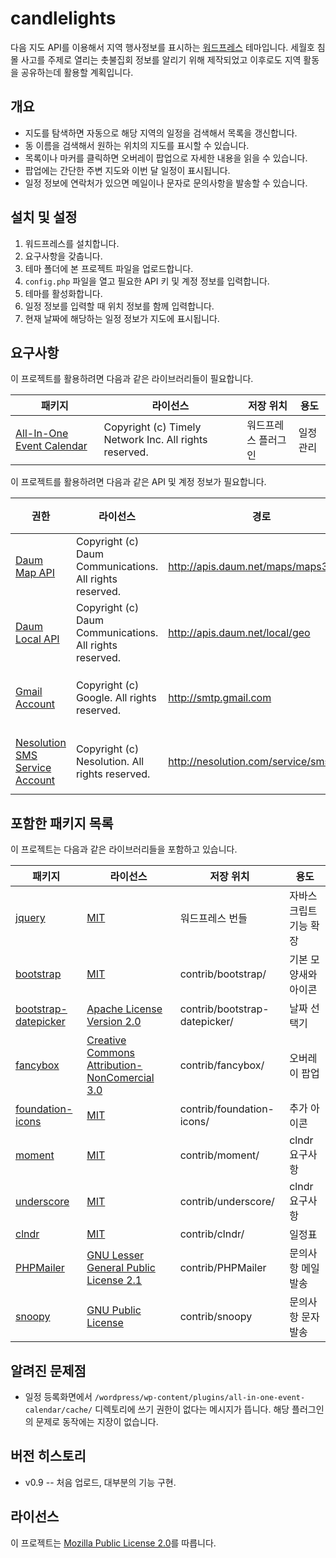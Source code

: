 candlelights
============

다음 지도 API를 이용해서 지역 행사정보를 표시하는 [워드프레스][link-platform-wordpress] 테마입니다. 세월호 침몰 사고를 주제로 열리는 촛불집회 정보를 알리기 위해 제작되었고 이후로도 지역 활동을 공유하는데 활용할 계획입니다.

[link-platform-wordpress]: http://wordpress.org

개요
----

* 지도를 탐색하면 자동으로 해당 지역의 일정을 검색해서 목록을 갱신합니다.
* 동 이름을 검색해서 원하는 위치의 지도를 표시할 수 있습니다. 
* 목록이나 마커를 클릭하면 오버레이 팝업으로 자세한 내용을 읽을 수 있습니다.
* 팝업에는 간단한 주변 지도와 이번 달 일정이 표시됩니다.
* 일정 정보에 연락처가 있으면 메일이나 문자로 문의사항을 발송할 수 있습니다.

설치 및 설정
------------

1. 워드프레스를 설치합니다.
2. 요구사항을 갖춥니다.
3. 테마 폴더에 본 프로젝트 파일을 업로드합니다.
4. `config.php` 파일을 열고 필요한 API 키 및 계정 정보를 입력합니다.
5. 테마를 활성화합니다.
6. 일정 정보를 입력할 때 위치 정보를 함께 입력합니다.
7. 현재 날짜에 해당하는 일정 정보가 지도에 표시됩니다.

요구사항
--------

이 프로젝트를 활용하려면 다음과 같은 라이브러리들이 필요합니다.

| 패키지                                                    | 라이선스                                                                   | 저장 위치                          | 용도                   |
|-----------------------------------------------------------|----------------------------------------------------------------------------|------------------------------------|------------------------|
| [All-In-One Event Calendar][link-library-ai1ec]           | Copyright (c) Timely Network Inc. All rights reserved.                     | 워드프레스 플러그인                | 일정 관리              |

이 프로젝트를 활용하려면 다음과 같은 API 및 계정 정보가 필요합니다.

| 권한                                                      | 라이선스                                                                   | 경로                               | 용도                   |
|-----------------------------------------------------------|----------------------------------------------------------------------------|------------------------------------|------------------------|
| [Daum Map API][link-api-daum-map]                         | Copyright (c) Daum Communications. All rights reserved.                    | http://apis.daum.net/maps/maps3.js | 지도 출력              |
| [Daum Local API][link-api-daum-local]                     | Copyright (c) Daum Communications. All rights reserved.                    | http://apis.daum.net/local/geo     | 주소 검색              |
| [Gmail Account][link-api-gmail]                           | Copyright (c) Google. All rights reserved.                                 | http://smtp.gmail.com              | 메일 발송              |
| [Nesolution SMS Service Account][link-api-sms]            | Copyright (c) Nesolution. All rights reserved.                             | http://nesolution.com/service/sms.aspx | 문자 발송          |

[link-library-ai1ec]: http://time.ly/
[link-api-daum-map]: http://apis.map.daum.net/web/
[link-api-daum-local]: http://dna.daum.net/apis/local
[link-api-gmail]: http://gmail.com
[link-api-sms]: http://nesolution.com

포함한 패키지 목록
------------------

이 프로젝트는 다음과 같은 라이브러리들을 포함하고 있습니다.

| 패키지                                                    | 라이선스                                                                   | 저장 위치                          | 용도                   |
|-----------------------------------------------------------|----------------------------------------------------------------------------|------------------------------------|------------------------|
| [jquery][link-library-jquery]                             | [MIT][link-license-mit]                                                    | 워드프레스 번들                    | 자바스크립트 기능 확장 |
| [bootstrap][link-library-bootstrap]                       | [MIT][link-license-mit]                                                    | contrib/bootstrap/                 | 기본 모양새와 아이콘   |
| [bootstrap-datepicker][link-library-bootstrap-datepicker] | [Apache License Version 2.0][link-license-apache]                          | contrib/bootstrap-datepicker/      | 날짜 선택기            |
| [fancybox][link-library-fancybox]                         | [Creative Commons Attribution-NonComercial 3.0][link-license-cc-by-nc-3-0] | contrib/fancybox/                  | 오버레이 팝업          |
| [foundation-icons][link-library-foundation-icons]         | [MIT][link-license-mit]                                                    | contrib/foundation-icons/          | 추가 아이콘            |
| [moment][link-library-moment]                             | [MIT][link-license-mit]                                                    | contrib/moment/                    | clndr 요구사항         |
| [underscore][link-library-underscore]                     | [MIT][link-license-mit]                                                    | contrib/underscore/                | clndr 요구사항         |
| [clndr][link-library-clndr]                               | [MIT][link-license-mit]                                                    | contrib/clndr/                     | 일정표                 |
| [PHPMailer][link-library-phpmailer]                       | [GNU Lesser General Public License 2.1][link-license-glgpl-2-1]            | contrib/PHPMailer                  | 문의사항 메일 발송     |
| [snoopy][link-library-snoopy]                             | [GNU Public License][link-license-gpl]                                     | contrib/snoopy                     | 문의사항 문자 발송     |

[link-library-jquery]: http://jquery.com
[link-library-bootstrap]: http://getbootstrap.com
[link-library-bootstrap-datepicker]: http://bootstrap-datepicker.readthedocs.org/
[link-library-fancybox]: http://fancyapps.com
[link-library-foundation-icons]: http://zurb.com/playground/foundation-icon-fonts-3/
[link-library-moment]: http://momentjs.com
[link-library-underscore]: http://underscorejs.org
[link-library-clndr]: http://kylestetz.github.io/CLNDR/
[link-library-phpmailer]: https://github.com/PHPMailer/PHPMailer/
[link-library-snoopy]: http://snoopy.sourceforge.net/

[link-license-mit]: http://en.wikipedia.org/wiki/MIT_License
[link-license-apache]: http://www.apache.org/licenses/
[link-license-cc-by-nc-3-0]: http://creativecommons.org/licenses/by-nc/3.0/
[link-license-glgpl-2-1]: http://www.gnu.org/licenses/lgpl-2.1.html
[link-license-gpl]: http://www.gnu.org/copyleft/gpl.html

알려진 문제점
-------------

* 일정 등록화면에서 `/wordpress/wp-content/plugins/all-in-one-event-calendar/cache/` 디렉토리에 쓰기 권한이 없다는 메시지가 뜹니다. 해당 플러그인의 문제로 동작에는 지장이 없습니다.

버전 히스토리
-------------

* v0.9 -- 처음 업로드, 대부분의 기능 구현.

라이선스
--------

이 프로젝트는 [Mozilla Public License 2.0][link-license-mpl-2-0]를 따릅니다.

[link-license-mpl-2-0]: https://www.mozilla.org/MPL/2.0/
